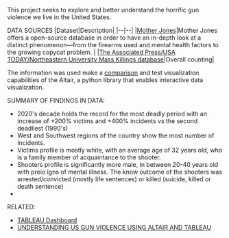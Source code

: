 This project seeks to explore and better understand the horrific gun violence we live in the United States. 

DATA SOURCES
|Dataset|Description|
|--|--|
|[Mother Jones](https://www.motherjones.com/politics/2012/12/mass-shootings-mother-jones-full-data/)|Mother Jones offers a open-source database in order to have an in-depth look at a distinct phenomenon—from the firearms used and mental health factors to the growing copycat problem. |
|[The Associated Press/USA TODAY/Northeastern University Mass Killings database](https://www.usatoday.com/in-depth/graphics/2022/08/18/mass-killings-database-us-events-since-2006/9705311002/)|Overall counting|

The information was used make a [comparison](http://web.aaas24.io/coding/2022/11/30/US-Gun-Violance-in-Altair.html) and test visualization capabilities of the Altair, a python library that enables interactive data visualization. 

SUMMARY OF FINDINGS IN DATA:
* 2020's decade holds the record for the most deadly period with an increase of +200% victims and +400% incidents vs the second deadliest (1990's)
* West and Southwest regions of the country show the most number of incidents.
* Victims profile is mostly white, with an average age of 32 years old, who is a family member of acquaintance to the shooter.
*  Shooters profile is significantly more male, in between 20-40 years old with preio igns of mental illness. The know outcome of the shooters was arrested/convicted (mostly life sentences) or killed (suicide, killed or death sentence)
*  


RELATED: 
* [TABLEAU Dashboard](https://public.tableau.com/app/profile/aaas24/viz/GunViolenceinUSA_16703482251550/D-Totals)
* [UNDERSTANDING US GUN VIOLENCE USING ALTAIR AND TABLEAU](http://web.aaas24.io/coding/2022/11/30/US-Gun-Violance-in-Altair.html)
